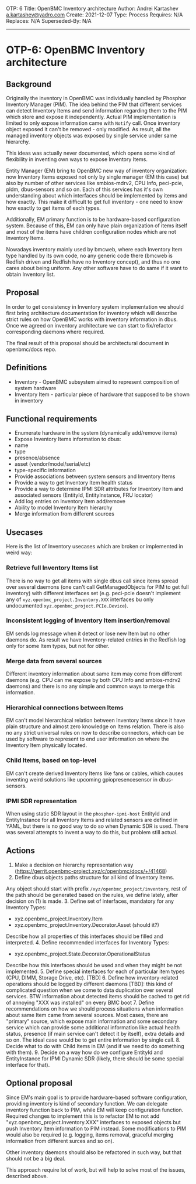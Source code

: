 OTP: 6
Title: OpenBMC Inventory architecture
Author: Andrei Kartashev <a.kartashev@yadro.com>
Create: 2021-12-07
Type: Process
Requires: N/A
Replaces: N/A
Superseded-By: N/A

---
# OTP-6: OpenBMC Inventory architecture

## Background

Originally the inventory in OpenBMC was individually handled by Phosphor
Inventory Manager (PIM). The idea behind the PIM that different services can
detect Inventory Items and send information regarding them to the PIM which
store and expose it independently. Actual PIM implementation is limited to only
expose information came with `Notify` call. Once inventory object exposed it
can't be removed - only modified. As result, all the managed inventory objects
was exposed by single service under same hierarchy.

This ideas was actually never documented, which opens some kind of flexibility
in inventing own ways to expose Inventory Items.

Entity Manager (EM) bring to OpenBMC new way of inventory organization: now
Inventory Items exposed not only by single manager (EM this case) but also by
number of other services like smbios-mdrv2,  CPU Info, peci-pcie, pldm,
dbus-sensors and so on. Each of this services has it's own understanding about
which interfaces should be implemented by items and how exactly. This make it
difficult to get full inventory - one need to know how exactly to get items of
each types. 

Additionally, EM primary function is to be hardware-based configuration system.
Because of this, EM can only have plain organization of items itself and most
of the items have children configuration nodes which are not Inventory Items.

Nowadays inventory mainly used by bmcweb, where each Inventory Item type
handled by its own code, no any generic code there (bmcweb is Redfish driven
and Redfish have no Inventory concept), and thus no one cares about being
uniform. Any other software have to do same if it want to obtain Inventory
list.

## Proposal

In order to get consistency in Inventory system implementation we should first
bring architecture documentation for inventory which will describe strict rules
on how OpenBMC works with inventory information in dbus. Once we agreed on
inventory architecture we can start to fix/refactor corresponding daemons where
required.

The final result of this proposal should be architectural document in
openbmc/docs repo.

## Definitions

* Inventory - OpenBMC subsystem aimed to represent composition of system
  hardware
* Inventory Item - particular piece of hardware that supposed to be shown in
  inventory

## Functional requirements

* Enumerate hardware in the system (dynamically add/remove items)
* Expose Inventory Items information to dbus:
 * name
 * type
 * presence/absence
 * asset (vendor/model/serial/etc)
 * type-specific information
* Provide associations between system sensors and Inventory Items
* Provide a way to get Inventory Item health status
* Provide a way to determine IPMI SDR attributes for Inventory Item and
  associated sensors (EntityId, EntityInstance, FRU locator)
* Add log entries on Inventory Item add/remove
* Ability to model Inventory Item hierarchy
* Merge information from different sources

## Usecases

Here is the list of Inventory usecases which are broken or implemented in weird
way:

### Retrieve full Inventory Items list 

There is no way to get all items with single dbus call since items spread over
several daemons (one can't call GetManagedObjects for PIM to get full
inventory) with different interfaces set (e.g. peci-pcie doesn't implement any
of `xyz.openbmc_project.Inventory.XXX` interfaces bu only undocumented
`xyz.openbmc_project.PCIe.Device`).

### Inconsistent logging of Inventory Item insertion/removal

EM sends log message when it detect or lose new Item but no other daemons do.
As result we have Inventory-related entries in the Redfish log only for some
Item types, but not for other.

### Merge data from several sources

Different inventory information about same item may come from different daemons
(e.g. CPU can me expose by both CPU Info and smbios-mdrv2 daemons) and there is
no any simple and common ways to merge this information.

### Hierarchical connections between Items

EM can't model hierarchical relation between Inventory Items since it have
plain structure and almost zero knowledge on Items relation. There is also no
any strict universal rules on now to describe connectors, which can be used by
software to represent to end user information on where the Inventory Item
physically located.

### Child Items, based on top-level

EM can't create derived Inventory Items like fans or cables, which causes
inventing weird solutions like upcoming gpiopresencesensor in dbus-sensors.

### IPMI SDR representation

When using static SDR layout in the `phosphor-ipmi-host`  EntityId and
EntityInstance for all Inventory Items and related sensors are defined in YAML,
but there is no good way to do so when Dynamic SDR is used. There was several
attempts to invent a way to do this, but problem still actual.

## Actions

1.  Make a decision on hierarchy representation way
    (https://gerrit.openbmc-project.xyz/c/openbmc/docs/+/41468)
2.  Define dbus objects paths structure for all kind of Inventory Items.

Any object should start with prefix `/xyz/openbmc_project/inventory`, rest of
the path should be generated based on the rules, we define lately, after
decision on (1) is made.
3.  Define set of interfaces, mandatory for any Inventory Types:
 * xyz.openbmc_project.Inventory.Item
 * xyz.openbmc_project.Inventory.Decorator.Asset (should it?)

Describe how all properties of this interfaces should be filled and
interpreted.
4. Define recommended interfaces for Inventory Types:
 * xyz.openbmc_project.State.Decorator.OperationalStatus

Describe how this interfaces should be used and when they might be not
implemented.
5. Define special interfaces for each of particular item types (CPU, DIMM,
   Storage Drive, etc).
[TBD]
6. Define how inventory-related operations should be logged by different
   daemons 
[TBD]: this kind of complicated question when we come to data duplication over
several services. BTW information about detected items should be cached to get
rid of annoying "XXX was installed" on every BMC boot
7. Define recommendations on how we should process situations when information
   about same Item came from several sources.
Most cases, there are "primary" source, which expose main information and some
secondary service which can provide some additional information like actual
health status, presence (if main service can't detect it by itself), extra
details and so on. The ideal case would be to get entire information by single
call.
8. Decide what to do with Child Items in EM (and if we need to do something
   with them).
9. Decide on a way how do we configure EntityId and EntityInstance for IPMI
   Dynamic SDR (likely, there should be some special interface for that).

## Optional proposal

Since EM's main goal is to provide hardware-based software configuration,
providing inventory is kind of secondary function. We can delegate inventory
function back to PIM, while EM will keep configuration function. Required
changes to implement this is to refactor EM to not add
"xyz.openbmc_project.Inventory.XXX" interfaces to exposed objects but push
Inventory Item information to PIM instead. Some modifications to PIM would also
be required (e.g. logging, items removal, graceful merging information from
different surces and so on).

Other inventory daemons should also be refactored in such way, but that should
not be a big deal.

This approach require lot of work, but will help to solve most of the issues,
described above.

